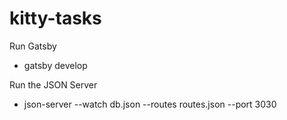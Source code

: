 # kitty-tasks

Run Gatsby

- gatsby develop

Run the JSON Server

- json-server --watch db.json --routes routes.json --port 3030
